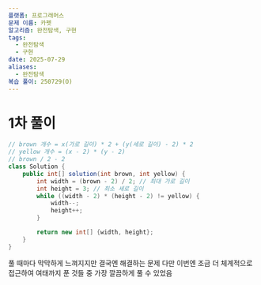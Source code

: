 ```yaml
---
플랫폼: 프로그래머스
문제 이름: 카펫
알고리즘: 완전탐색, 구현
tags:
  - 완전탐색
  - 구현
date: 2025-07-29
aliases:
  - 완전탐색
복습 풀이: 250729(O)
---
```

# 1차 풀이
```java
// brown 개수 = x(가로 길이) * 2 + (y(세로 길이) - 2) * 2  
// yellow 개수 = (x - 2) * (y - 2)
// brown / 2 - 2
class Solution {
    public int[] solution(int brown, int yellow) {
        int width = (brown - 2) / 2; // 최대 가로 길이
        int height = 3; // 최소 세로 길이
        while ((width - 2) * (height - 2) != yellow) {
            width--;
            height++;
        }

        return new int[] {width, height};
    }
}
```
풀 때마다 막막하게 느껴지지만 결국엔 해결하는 문제
다만 이번엔 조금 더 체계적으로 접근하여 여태까지 푼 것들 중 가장 깔끔하게 풀 수 있었음